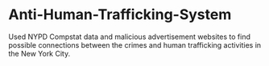 # Anti-Human-Trafficking-System
Used NYPD Compstat data and malicious advertisement websites to find possible connections between the crimes and human trafficking activities in the New York City.
